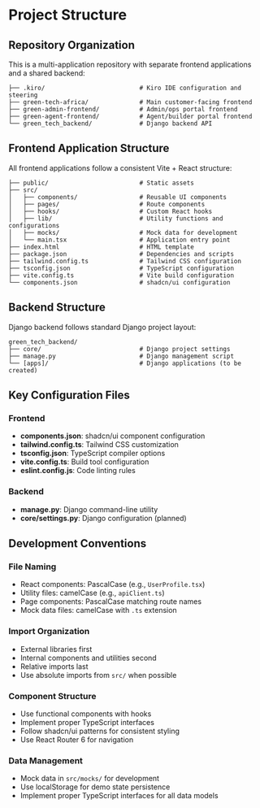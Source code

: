# Project Structure

## Repository Organization

This is a multi-application repository with separate frontend applications and a shared backend:

```
├── .kiro/                          # Kiro IDE configuration and steering
├── green-tech-africa/              # Main customer-facing frontend
├── green-admin-frontend/           # Admin/ops portal frontend  
├── green-agent-frontend/           # Agent/builder portal frontend
└── green_tech_backend/             # Django backend API
```

## Frontend Application Structure

All frontend applications follow a consistent Vite + React structure:

```
├── public/                         # Static assets
├── src/
│   ├── components/                 # Reusable UI components
│   ├── pages/                      # Route components
│   ├── hooks/                      # Custom React hooks
│   ├── lib/                        # Utility functions and configurations
│   ├── mocks/                      # Mock data for development
│   └── main.tsx                    # Application entry point
├── index.html                      # HTML template
├── package.json                    # Dependencies and scripts
├── tailwind.config.ts              # Tailwind CSS configuration
├── tsconfig.json                   # TypeScript configuration
├── vite.config.ts                  # Vite build configuration
└── components.json                 # shadcn/ui configuration
```

## Backend Structure

Django backend follows standard Django project layout:

```
green_tech_backend/
├── core/                           # Django project settings
├── manage.py                       # Django management script
└── [apps]/                         # Django applications (to be created)
```

## Key Configuration Files

### Frontend
- **components.json**: shadcn/ui component configuration
- **tailwind.config.ts**: Tailwind CSS customization
- **tsconfig.json**: TypeScript compiler options
- **vite.config.ts**: Build tool configuration
- **eslint.config.js**: Code linting rules

### Backend
- **manage.py**: Django command-line utility
- **core/settings.py**: Django configuration (planned)

## Development Conventions

### File Naming
- React components: PascalCase (e.g., `UserProfile.tsx`)
- Utility files: camelCase (e.g., `apiClient.ts`)
- Page components: PascalCase matching route names
- Mock data files: camelCase with `.ts` extension

### Import Organization
- External libraries first
- Internal components and utilities second
- Relative imports last
- Use absolute imports from `src/` when possible

### Component Structure
- Use functional components with hooks
- Implement proper TypeScript interfaces
- Follow shadcn/ui patterns for consistent styling
- Use React Router 6 for navigation

### Data Management
- Mock data in `src/mocks/` for development
- Use localStorage for demo state persistence
- Implement proper TypeScript interfaces for all data models